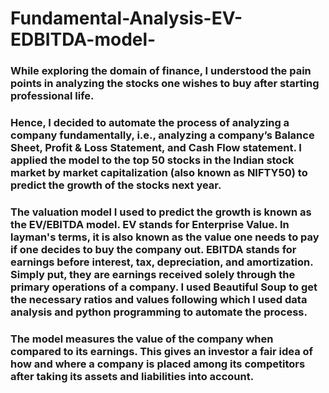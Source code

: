 # Fundamental-Analysis-EV-EDBITDA-model-

### While exploring the domain of finance, I understood the pain points in analyzing the stocks one wishes to buy after starting professional life. 

### Hence, I decided to automate the process of analyzing a company fundamentally, i.e., analyzing a company’s Balance Sheet, Profit & Loss Statement, and Cash Flow statement. I applied the model to the top 50 stocks in the Indian stock market by market capitalization (also known as NIFTY50) to predict the growth of the stocks next year. 

### The valuation model I used to predict the growth is known as the EV/EBITDA model. EV stands for Enterprise Value. In layman's terms, it is also known as the value one needs to pay if one decides to buy the company out. EBITDA stands for earnings before interest, tax, depreciation, and amortization. Simply put, they are earnings received solely through the primary operations of a company. I used Beautiful Soup to get the necessary ratios and values following which I used data analysis and python programming to automate the process. 

### The model measures the value of the company when compared to its earnings. This gives an investor a fair idea of how and where a company is placed among its competitors after taking its assets and liabilities into account.
